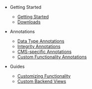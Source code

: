 - Getting Started
    - [Getting Started](getting-started/getting-started.md)
    - [Downloads](getting-started/downloads.md)
    
- Annotations
    - [Data Type Annotations](annotations/data-types.md)
    - [Integrity Annotations](annotations/integrity.md)
    - [CMS-specific Annotations](annotations/cms.md)
    - [Custom Functionality Annotations](annotations/custom.md)
    
- Guides
    - [Customizing Functionality](guides/custom-functionality.md)
    - [Custom Backend Views](guides/custom-views.md)

